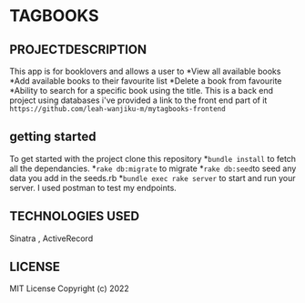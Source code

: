 # TAGBOOKS

## PROJECTDESCRIPTION
This app  is for booklovers and allows a user to 
*View all available books
*Add available books to their favourite list
*Delete a book from favourite
*Ability to search for a specific book using the title.
This is a back end project using databases i've provided a link
to the front end part of it 
`https://github.com/leah-wanjiku-m/mytagbooks-frontend`
 ## getting started
To get started  with the project clone this repository
*`bundle install` to fetch all the dependancies.
*`rake db:migrate` to migrate
*`rake db:seed`to seed any data you add in the seeds.rb
*`bundle exec rake server` to start and run your server.
I used postman to test my endpoints.

## TECHNOLOGIES USED 
Sinatra , ActiveRecord 


## LICENSE
MIT License Copyright (c) 2022






